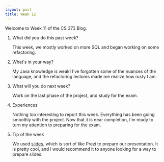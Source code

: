 ```yaml
---
layout: post
title: Week 12
---
```


Welcome to Week 11 of the CS 373 Blog.

1. What did you do this past week?

	This week, we mostly worked on more SQL and began working on some refactoring.


2. What's in your way?

	My Java knowledge is weak! I've forgotten some of the nuances of the language, and the refactoring lectures made me realize how rusty I am.

3. What will you do next week?

	Work on the last phase of the project, and study for the exam.

4. Experiences

	Nothing too interesting to report this week. Everything has been going smoothly with the project. Now that it is near completion, I'm ready to turn my attention to preparing for the exam.

5. Tip of the week

	We used [slides](https://slides.com), which is sort of like Prezi to prepare our presentation. It is pretty cool, and I would recommend it to anyone looking for a way to prepare slides. 
